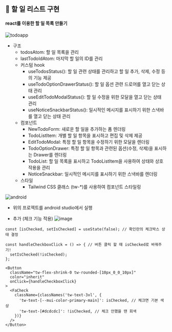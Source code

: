 ## 📑 할 일 리스트 구현

#### react를 이용한 할 일 목록 만들기

![todoapp](https://github.com/ohyo555/todoapp_2024_04/assets/153146836/9203cb6e-2709-422e-a9b1-649e4a8ca122)

- 구조
  * todosAtom: 할 일 목록을 관리
  * lastTodoIdAtom: 마지막 할 일의 ID를 관리
  * 커스텀 hook
    + useTodosStatus(): 할 일 관련 상태를 관리하고 할 일 추가, 삭제, 수정 등의 기능 제공
    + useTodoOptionDrawerStatus(): 할 일 옵션 관련 드로어를 열고 닫는 상태 관리
    + useEditTodoModalStatus(): 할 일 수정을 위한 모달을 열고 닫는 상태 관리
    + useNoticeSnackbarStatus(): 일시적인 메시지를 표시하기 위한 스낵바를 열고 닫는 상태 관리
  * 컴포넌트
    + NewTodoForm: 새로운 할 일을 추가하는 폼 렌더링
    + TodoListItem: 개별 할 일 항목을 표시하고 편집 및 삭제 제공
    + EditTodoModal: 특정 할 일 항목을 수정하기 위한 모달을 렌더링
    + TodoOptionDrawer: 특정 할 일 항목과 관련된 옵션(수정, 삭제)을 표시하는 Drawer를 렌더링
    + TodoList: 할 일 목록을 표시하고 TodoListItem을 사용하여 상태와 상호 작용을 관리
    + NoticeSnackbar: 일시적인 메시지를 표시하기 위한 스낵바를 렌더링
  * 스타일
    + Tailwind CSS 클래스 (tw-*)를 사용하여 컴포넌트 스타일링

![android](https://github.com/ohyo555/todoapp_2024_04/assets/153146836/d7162921-efc0-4156-b8cf-21b0f34c4f57)

- 위의 프로젝트를 android studio에서 실행


+ 추가 (체크 기능 적용)
![image](https://github.com/ohyo555/todoapp_2024_04/assets/153146836/8380faa2-de9f-495b-9cac-dffe8bf14e62)
```
const [isChecked, setIsChecked] = useState(false); // 확인란의 체크박스 상태 결정

const handleCheckboxClick = () => { // 버튼 클릭 할 때 isChecked로 바꿔주기!
  setIsChecked(!isChecked);
};

<Button
  className="tw-flex-shrink-0 tw-rounded-[10px_0_0_10px]"
  color="inherit"
  onClick={handleCheckboxClick}
>
  <FaCheck
    className={classNames('tw-text-3xl', {
      'tw-text-[--mui-color-primary-main]': isChecked, // 체크면 기본 색상 
      'tw-text-[#dcdcdc]': !isChecked, // 체크 안했을 땐 회색
    })}
  />
</Button>
```
